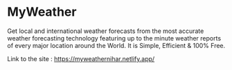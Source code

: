 # MyWeather

Get local and international weather forecasts from the most accurate weather forecasting technology featuring up to the minute weather reports of every major location around the World. It is Simple, Efficient & 100% Free.



Link to the site : 
https://myweathernihar.netlify.app/
